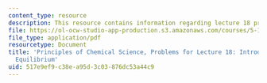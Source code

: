 ```yaml
---
content_type: resource
description: This resource contains information regarding lecture 18 problem.
file: https://ol-ocw-studio-app-production.s3.amazonaws.com/courses/5-111sc-principles-of-chemical-science-fall-2014/517e9ef9c38ea95d3c03876dc53a44c9_MIT5_111F14_Lec18Prob.pdf
file_type: application/pdf
resourcetype: Document
title: 'Principles of Chemical Science, Problems for Lecture 18: Introduction to Chemical
  Equilibrium'
uid: 517e9ef9-c38e-a95d-3c03-876dc53a44c9
---
```

